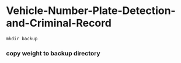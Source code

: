# Vehicle-Number-Plate-Detection-and-Criminal-Record
`mkdir backup`
### copy weight to backup directory
